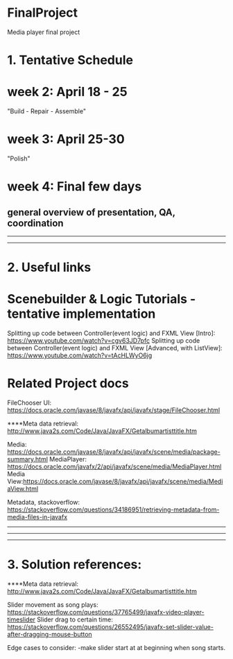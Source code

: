 # FinalProject
Media player final project

# 1. Tentative Schedule

# week 2: April 18 - 25
"Build - Repair - Assemble"

# week 3: April 25-30
"Polish"

# week 4: Final few days
 general overview of presentation, QA, coordination
---------------------------------------
---------------------------------------
---------------------------------------

# 2. Useful links

# Scenebuilder & Logic Tutorials - tentative implementation 
Splitting up code between Controller(event logic) and FXML View [Intro]: https://www.youtube.com/watch?v=cgv63JD7pfc
Splitting up code between Controller(event logic) and FXML View [Advanced, with ListView]: https://www.youtube.com/watch?v=tAcHLWyO6jg

# Related Project docs
FileChooser UI: https://docs.oracle.com/javase/8/javafx/api/javafx/stage/FileChooser.html

****Meta data retrieval: http://www.java2s.com/Code/Java/JavaFX/Getalbumartisttitle.htm

Media: https://docs.oracle.com/javase/8/javafx/api/javafx/scene/media/package-summary.html
MediaPlayer: https://docs.oracle.com/javafx/2/api/javafx/scene/media/MediaPlayer.html
Media View:https://docs.oracle.com/javase/8/javafx/api/javafx/scene/media/MediaView.html

Metadata, stackoverflow: https://stackoverflow.com/questions/34186951/retrieving-metadata-from-media-files-in-javafx

---------------------------------------
---------------------------------------
---------------------------------------

# 3. Solution references:
****Meta data retrieval: http://www.java2s.com/Code/Java/JavaFX/Getalbumartisttitle.htm

Slider movement as song plays: https://stackoverflow.com/questions/37765499/javafx-video-player-timeslider
Slider drag to certain time: https://stackoverflow.com/questions/26552495/javafx-set-slider-value-after-dragging-mouse-button

Edge cases to consider:
-make slider start at at beginning when song starts.
